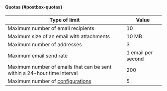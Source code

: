 #### Quotas {#postbox-quotas}

Type of limit | Value    
--- | ---
Maximum number of email recipients | 10
Maximum size of an email with attachments | 10 MB
Maximum number of addresses | 3
Maximum email send rate | 1 email per second
Maximum number of emails that can be sent within a 24-hour time interval | 200
Maximum number of [configurations](../../postbox/concepts/glossary.md#configuration) | 5
